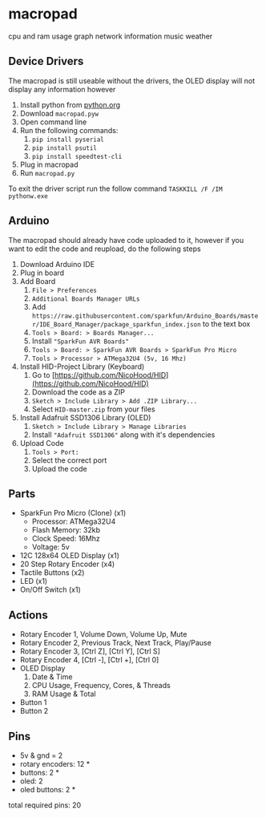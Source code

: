 # macropad

cpu and ram usage graph
network information
music
weather


## Device Drivers

The macropad is still useable without the drivers, the OLED display will not display any information however

1. Install python from [python.org](https://python.org)
2. Download `macropad.pyw`
3. Open command line
4. Run the following commands:
    1. `pip install pyserial`
    2. `pip install psutil`
    3. `pip install speedtest-cli`
5. Plug in macropad
6. Run `macropad.py`


To exit the driver script run the follow command `TASKKILL /F /IM pythonw.exe`

## Arduino 

The macropad should already have code uploaded to it, however if you want to edit the code and reupload, do the following steps

1. Download Arduino IDE
2. Plug in board
3. Add Board
    1. `File > Preferences`
    2. `Additional Boards Manager URLs`
    3. Add `https://raw.githubusercontent.com/sparkfun/Arduino_Boards/master/IDE_Board_Manager/package_sparkfun_index.json` to the text box
    4. `Tools > Board: > Boards Manager...`
    5. Install `"SparkFun AVR Boards"`
    6. `Tools > Board: > SparkFun AVR Boards > SparkFun Pro Micro`
    7. `Tools > Processor > ATMega32U4 (5v, 16 Mhz)` 
4. Install HID-Project Library (Keyboard)
    1. Go to [https://github.com/NicoHood/HID](https://github.com/NicoHood/HID)
    2. Download the code as a ZIP
    3. `Sketch > Include Library > Add .ZIP Library...`
    4. Select `HID-master.zip` from your files
5. Install Adafruit SSD1306 Library (OLED)
    1. `Sketch > Include Library > Manage Libraries`
    2. Install `"Adafruit SSD1306"` along with it's dependencies
6. Upload Code
    1. `Tools > Port:`
    2. Select the correct port
    3. Upload the code


## Parts
- SparkFun Pro Micro (Clone) (x1)
  - Processor: ATMega32U4
  - Flash Memory: 32kb
  - Clock Speed: 16Mhz
  - Voltage: 5v
- 12C 128x64 OLED Display (x1)
- 20 Step Rotary Encoder (x4)
- Tactile Buttons (x2)
- LED (x1)
- On/Off Switch (x1)

## Actions
- Rotary Encoder 1, Volume Down, Volume Up, Mute
- Rotary Encoder 2, Previous Track, Next Track, Play/Pause
- Rotary Encoder 3, [Ctrl Z], [Ctrl Y], [Ctrl S]
- Rotary Encoder 4, [Ctrl -], [Ctrl +], [Ctrl 0]
- OLED Display
  1. Date & Time
  2. CPU Usage, Frequency, Cores, & Threads
  3. RAM Usage & Total
- Button 1
- Button 2


## Pins
- 5v & gnd = 2
- rotary encoders: 12 *
- buttons: 2 *
- oled: 2
- oled buttons: 2 *

total required pins: 20